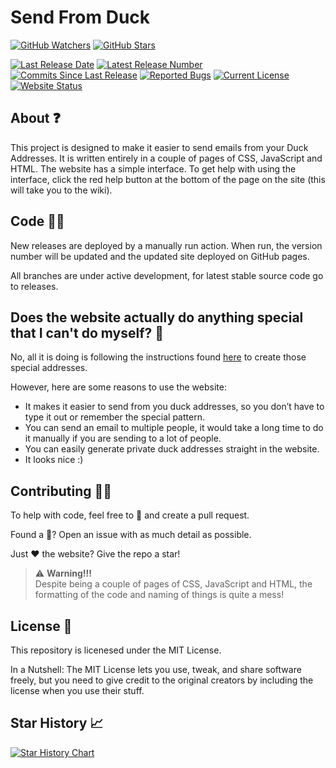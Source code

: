 # Send From Duck

[![GitHub Watchers](https://img.shields.io/github/watchers/Hamster45105/DuckAddressSend?style=social)](https://github.com/Hamster45105/DuckAddressSend/watchers)
[![GitHub Stars](https://img.shields.io/github/stars/Hamster45105/DuckAddressSend?style=social)](https://github.com/Hamster45105/DuckAddressSend/stargazers)

[![Last Release Date](https://img.shields.io/github/release-date/Hamster45105/DuckAddressSend?label=Last%20Release&style=flat)](https://github.com/Hamster45105/DuckAddressSend/releases/latest)
[![Latest Release Number](https://img.shields.io/github/v/release/Hamster45105/DuckAddressSend?label=Latest%20Release&style=flat)](https://github.com/Hamster45105/DuckAddressSend/releases/latest)
[![Commits Since Last Release](https://img.shields.io/github/commits-since/Hamster45105/DuckAddressSend/latest/main?label=Commits%20Since%20Last%20Release&style=flat)]()
[![Reported Bugs](https://img.shields.io/github/issues/Hamster45105/DuckAddressSend/bug?label=Reported%20Bugs&style=flat&color=cc4453)](https://github.com/Hamster45105/DuckAddressSend/issues?q=is%3Aopen+is%3Aissue+label%3Abug)
[![Current License](https://img.shields.io/github/license/Hamster45105/DuckAddressSend?label=License&style=flat)](https://github.com/Hamster45105/DuckAddressSend/blob/main/LICENSE)
[![Website Status](https://img.shields.io/website?up_message=Online&down_message=Offline&down_color=red&url=https%3A%2F%2Fhamster45105.github.io%2FDuckAddressSend%2F)](https://www.githubstatus.com/)

## About ❓
This project is designed to make it easier to send emails from your Duck Addresses. It is written entirely in a couple of pages of CSS, JavaScript and HTML. The website has a simple interface. To get help with using the interface, click the red help button at the bottom of the page on the site (this will take you to the wiki).

## Code 👨‍💻
New releases are deployed by a manually run action. When run, the version number will be updated and the updated site deployed on GitHub pages.

All branches are under active development, for latest stable source code go to releases.

## Does the website actually do anything special that I can't do myself? 🤔
No, all it is doing is following the instructions found [here](https://duckduckgo.com/duckduckgo-help-pages/email-protection/duck-addresses/how-do-i-compose-a-new-email/) to create those special addresses.

However, here are some reasons to use the website:

* It makes it easier to send from you duck addresses, so you don’t have to type it out or remember the special pattern.
* You can send an email to multiple people, it would take a long time to do it manually if you are sending to a lot of people.
* You can easily generate private duck addresses straight in the website.
* It looks nice :)

## Contributing 🙋‍♀️
To help with code, feel free to 🍴 and create a pull request.

Found a 🐛? Open an issue with as much detail as possible.

Just ❤️ the website? Give the repo a star!

> :warning: **Warning!!!** <br>
Despite being a couple of pages of CSS, JavaScript and HTML, the formatting of the code and naming of things is quite a mess!

## License 📜
This repository is licenesed under the MIT License.

In a Nutshell: The MIT License lets you use, tweak, and share software freely, but you need to give credit to the original creators by including the license when you use their stuff.

## Star History 📈

[![Star History Chart](https://api.star-history.com/svg?repos=Hamster45105/DuckAddressSend&type=Date)](https://star-history.com/)
